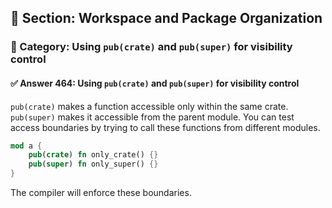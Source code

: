 ## 📘 Section: Workspace and Package Organization
### 🔹 Category: Using `pub(crate)` and `pub(super)` for visibility control
#### ✅ Answer 464: Using `pub(crate)` and `pub(super)` for visibility control

`pub(crate)` makes a function accessible only within the same crate. `pub(super)` makes it accessible from the parent module. You can test access boundaries by trying to call these functions from different modules.

```rust
mod a {
    pub(crate) fn only_crate() {}
    pub(super) fn only_super() {}
}
```

The compiler will enforce these boundaries.
